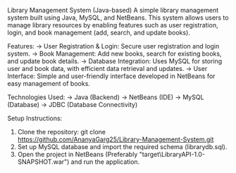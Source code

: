 Library Management System (Java-based)
A simple library management system built using Java, MySQL, and NetBeans. This system allows users to manage library resources by enabling features such as user registration, login, and book management (add, search, and update books).

Features:
-> User Registration & Login: Secure user registration and login system.
-> Book Management: Add new books, search for existing books, and update book details.
-> Database Integration: Uses MySQL for storing user and book data, with efficient data retrieval and updates.
-> User Interface: Simple and user-friendly interface developed in NetBeans for easy management of books.

Technologies Used:
-> Java (Backend)
-> NetBeans (IDE)
-> MySQL (Database)
-> JDBC (Database Connectivity)

Setup Instructions:
1. Clone the repository: git clone https://github.com/AnanyaGarg25/Library-Management-System.git
2. Set up MySQL database and import the required schema (librarydb.sql).
3. Open the project in NetBeans (Preferably "target\LibraryAPI-1.0-SNAPSHOT.war") and run the application.
